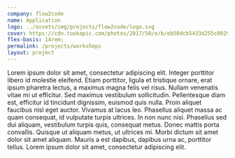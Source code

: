 ```yaml
---
company: flow2code
name: Application
logo: ../assets/img/projects/flow2code/logo.svg
cover: https://cdn.tookapic.com/photos/2017/50/e/b/eb50dcb5433d255c0929d7e82fc1455a.JPG?w=1170&markscale=20&markpad=100&markalign=center%2Cmiddle&markalpha=10&mark=watermark.png&q=85&sharp=3&s=31ec416b0450a8a335990bfaf4d88b7b
flex-basis: 14rem;
permalink: /projects/workshops
layout: project
---
```


Lorem ipsum dolor sit amet, consectetur adipiscing elit. Integer porttitor libero id molestie eleifend. Etiam porttitor, ligula et tristique ornare, erat ipsum pharetra lectus, a maximus magna felis vel risus. Nullam venenatis vitae mi ut efficitur. Sed maximus vestibulum sollicitudin. Pellentesque diam est, efficitur id tincidunt dignissim, euismod quis nulla. Proin aliquet faucibus nisl eget auctor. Vivamus at lacus leo. Phasellus aliquet massa ac quam consequat, id vulputate turpis ultrices. In non nunc nisi. Phasellus sed dui aliquam, vestibulum turpis quis, consequat metus. Donec mattis porta convallis. Quisque ut aliquam metus, ut ultrices mi. Morbi dictum sit amet dolor sit amet aliquam. Mauris a est dapibus, dapibus urna ac, porttitor tellus. Lorem ipsum dolor sit amet, consectetur adipiscing elit.
